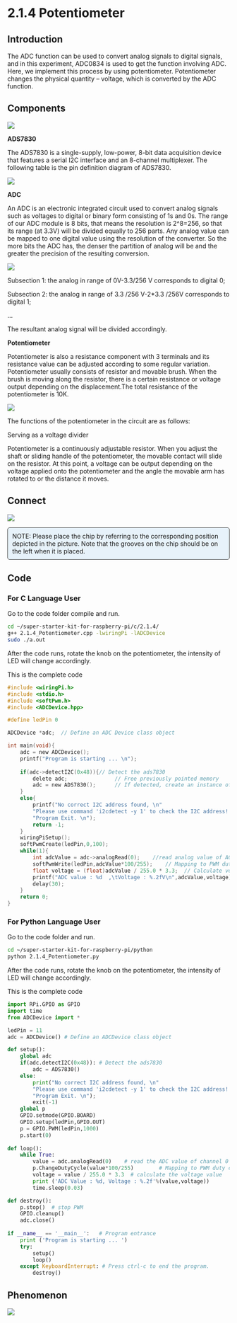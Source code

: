 
# 2.1.4 Potentiometer

## Introduction

The ADC function can be used to convert analog signals to digital signals, and in this experiment, ADC0834 is used to get the function involving ADC. Here, we implement this process by using potentiometer. Potentiometer changes the physical quantity – voltage, which is converted by the ADC function.

## Components

![](./img/list/list_2.1.4_potentiometer.png)

**ADS7830**

The ADS7830 is a single-supply, low-power, 8-bit data acquisition device that features a serial I2C interface and an 8-channel multiplexer. The following table is the pin definition diagram of ADS7830.

![](./img/ADS7830_Module.png)

**ADC**

An ADC is an electronic integrated circuit used to convert analog signals such as voltages to digital or
binary form consisting of 1s and 0s. The range of our ADC module is 8 bits, that means the resolution is
2^8=256, so that its range (at 3.3V) will be divided equally to 256 parts.
Any analog value can be mapped to one digital value using the resolution of the converter. So the more bits
the ADC has, the denser the partition of analog will be and the greater the precision of the resulting conversion.

![](./img/ADC_S.png)

Subsection 1: the analog in range of 0V-3.3/256 V corresponds to digital 0;

Subsection 2: the analog in range of 3.3 /256 V-2*3.3 /256V corresponds to digital 1;

…

The resultant analog signal will be divided accordingly.

**Potentiometer**

Potentiometer is also a resistance component with 3 terminals and its resistance value can be adjusted according to some regular variation. Potentiometer usually consists of resistor and movable brush. When the brush is moving along the resistor, there is a certain resistance or voltage output depending on the displacement.The total resistance of the potentiometer is 10K.

![](./img/potentiometer1.png)

The functions of the potentiometer in the circuit are as follows:

Serving as a voltage divider

Potentiometer is a continuously adjustable resistor. When you adjust the shaft or sliding handle of the potentiometer, the movable contact will slide on the resistor. At this point, a voltage can be output depending on the voltage applied onto the potentiometer and the angle the movable arm has rotated to or the distance it moves.

## Connect

![](./img/connect/2.1.4.png)

<div class="warning" style="background-color: #E7F2FA; color=#6AB0DE; padding: 10px; border: 1px solid #333; border-radius: 5px;">
    NOTE: Please place the chip by referring to the corresponding position depicted in the picture. Note that the grooves on the chip should be on the left when it is placed.
</div>

## Code

### For  C  Language User

Go to the code folder compile and run.

```sh
cd ~/super-starter-kit-for-raspberry-pi/c/2.1.4/
g++ 2.1.4_Potentiometer.cpp -lwiringPi -lADCDevice
sudo ./a.out
```

After the code runs, rotate the knob on the potentiometer, the intensity of LED will change accordingly.

This is the complete code

```c
#include <wiringPi.h>
#include <stdio.h>
#include <softPwm.h>
#include <ADCDevice.hpp>

#define ledPin 0

ADCDevice *adc;  // Define an ADC Device class object

int main(void){
    adc = new ADCDevice();
    printf("Program is starting ... \n");
    
    if(adc->detectI2C(0x48)){// Detect the ads7830
        delete adc;               // Free previously pointed memory
        adc = new ADS7830();      // If detected, create an instance of ADS7830.
    }
    else{
        printf("No correct I2C address found, \n"
        "Please use command 'i2cdetect -y 1' to check the I2C address! \n"
        "Program Exit. \n");
        return -1;
    }
    wiringPiSetup();
    softPwmCreate(ledPin,0,100);
    while(1){
        int adcValue = adc->analogRead(0);    //read analog value of A0 pin
        softPwmWrite(ledPin,adcValue*100/255);    // Mapping to PWM duty cycle
        float voltage = (float)adcValue / 255.0 * 3.3;  // Calculate voltage
        printf("ADC value : %d  ,\tVoltage : %.2fV\n",adcValue,voltage);
        delay(30);
    }
    return 0;
}

```

### For  Python  Language User

Go to the code folder and run.

```sh
cd ~/super-starter-kit-for-raspberry-pi/python
python 2.1.4_Potentiometer.py
```

After the code runs, rotate the knob on the potentiometer, the intensity of LED will change accordingly.

This is the complete code

```python
import RPi.GPIO as GPIO
import time
from ADCDevice import *

ledPin = 11
adc = ADCDevice() # Define an ADCDevice class object

def setup():
    global adc
    if(adc.detectI2C(0x48)): # Detect the ads7830
        adc = ADS7830()
    else:
        print("No correct I2C address found, \n"
        "Please use command 'i2cdetect -y 1' to check the I2C address! \n"
        "Program Exit. \n");
        exit(-1)
    global p
    GPIO.setmode(GPIO.BOARD)
    GPIO.setup(ledPin,GPIO.OUT)
    p = GPIO.PWM(ledPin,1000)
    p.start(0)
        
def loop():
    while True:
        value = adc.analogRead(0)    # read the ADC value of channel 0
        p.ChangeDutyCycle(value*100/255)        # Mapping to PWM duty cycle
        voltage = value / 255.0 * 3.3  # calculate the voltage value
        print ('ADC Value : %d, Voltage : %.2f'%(value,voltage))
        time.sleep(0.03)

def destroy():
    p.stop()  # stop PWM
    GPIO.cleanup()
    adc.close()
    
if __name__ == '__main__':   # Program entrance
    print ('Program is starting ... ')
    try:
        setup()
        loop()
    except KeyboardInterrupt: # Press ctrl-c to end the program.
        destroy()
```

## Phenomenon

![](./img/phenomenon/214.jpg)
